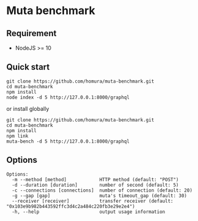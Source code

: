 # Muta benchmark

## Requirement

- NodeJS >= 10

## Quick start

```shell
git clone https://github.com/homura/muta-benchmark.git
cd muta-benchmark
npm install
node index -d 5 http://127.0.0.1:8000/graphql

```

or install globally

```
git clone https://github.com/homura/muta-benchmark.git
cd muta-benchmark
npm install
npm link
muta-bench -d 5 http://127.0.0.1:8000/graphql
```

## Options

```
Options:
  -m --method [method]            HTTP method (default: "POST")
  -d --duration [duration]        number of second (default: 5)
  -c --connections [connections]  number of connection (default: 20)
  -g --gap [gap]                  muta's timeout_gap (default: 30)  
  --receiver [receiver]           transfer receiver (default: "0x103e9b982b443592ffc3d4c2a484c220fb3e29e2e4")
  -h, --help                      output usage information
```
